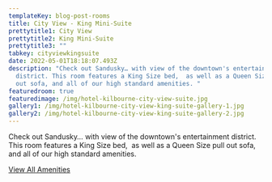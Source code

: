 ```yaml
---
templateKey: blog-post-rooms
title: City View - King Mini-Suite
prettytitle1: City View
prettytitle2: King Mini-Suite
prettytitle3: ""
tabkey: cityviewkingsuite
date: 2022-05-01T18:18:07.493Z
description: "Check out Sandusky… with view of the downtown's entertainment
  district. This room features a King Size bed,  as well as a Queen Size pull
  out sofa, and all of our high standard amenities. "
featuredroom: true
featuredimage: /img/hotel-kilbourne-city-view-suite.jpg
gallery1: /img/hotel-kilbourne-city-view-king-suite-gallery-1.jpg
gallery2: /img/hotel-kilbourne-city-view-king-suite-gallery-2.jpg
---
```

Check out Sandusky… with view of the downtown's entertainment district. This room features a King Size bed,  as well as a Queen Size pull out sofa, and all of our high standard amenities. 

[View All Amenities](/amenities)